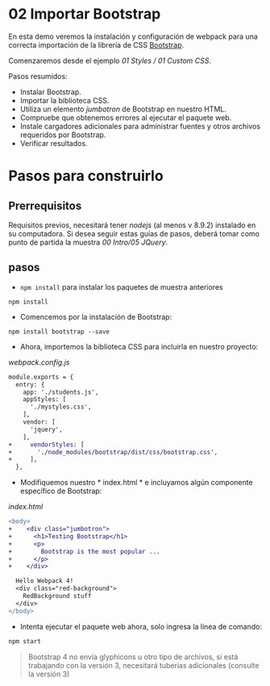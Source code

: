 # 02 Importar Bootstrap

En esta demo veremos la instalación y configuración de webpack para una correcta importación de la librería de CSS [Bootstrap](https://getbootstrap.com/).

Comenzaremos desde el ejemplo _01 Styles / 01 Custom CSS_.

Pasos resumidos:
 - Instalar Bootstrap.
 - Importar la biblioteca CSS.
 - Utiliza un elemento _jumbotron_ de Bootstrap en nuestro HTML.
 - Compruebe que obtenemos errores al ejecutar el paquete web.
 - Instale cargadores adicionales para administrar fuentes y otros
 archivos requeridos por Bootstrap.
 - Verificar resultados.

 # Pasos para construirlo

## Prerrequisitos

Requisitos previos, necesitará tener _nodejs_ (al menos v 8.9.2) instalado en su computadora. Si desea seguir estas guías de pasos, deberá tomar como punto de partida la muestra  _00 Intro/05 JQuery_.

## pasos

- `npm install` para instalar los paquetes de muestra anteriores

```
npm install
```

- Comencemos por la instalación de Bootstrap:

```
npm install bootstrap --save
```

- Ahora, importemos la biblioteca CSS para incluirla en nuestro proyecto:

_webpack.config.js_

```diff
module.exports = {
  entry: {
    app: './students.js',
    appStyles: [
      './mystyles.css',
    ],
    vendor: [
      'jquery',
    ],
+     vendorStyles: [
+       './node_modules/bootstrap/dist/css/bootstrap.css',
+     ],    
  },
``` 

- Modifiquemos nuestro * index.html * e incluyamos algún componente específico de Bootstrap:

_index.html_

```diff
<body>
+    <div class="jumbotron">
+      <h1>Testing Bootstrap</h1>
+      <p>
+        Bootstrap is the most popular ...
+      </p>
+    </div>

  Hello Webpack 4!
  <div class="red-background">
    RedBackground stuff
  </div>
</body>
```

- Intenta ejecutar el paquete web ahora, solo ingresa la línea de comando:

```bash
npm start
```

> Bootstrap 4 no envía glyphicons u otro tipo de archivos, si está trabajando
con la versión 3, necesitará tuberías adicionales (consulte la versión 3)
